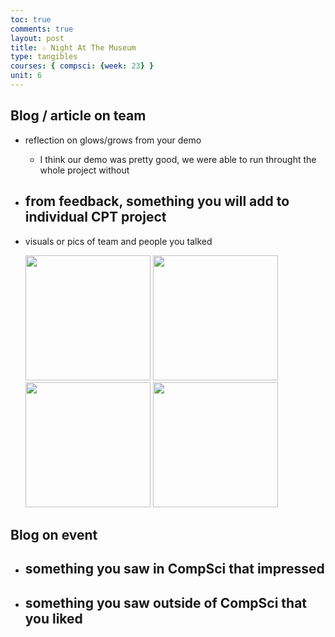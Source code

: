 ```yaml
---
toc: true
comments: true
layout: post
title: ☆ Night At The Museum 
type: tangibles
courses: { compsci: {week: 23} }
unit: 6
---
```


## Blog / article on team

- reflection on glows/grows from your demo
    - I think our demo was pretty good, we were able to run throught the whole project without 
- from feedback, something you will add to individual CPT project
    - 
- visuals or pics of team and people you talked

    <img height = 200px src= "https://github.com/nighthawkcoders/teacher_portfolio/assets/39902320/9a17c027-32fe-4f5d-ab96-2b4bf69907c9">
    <img height = 200px src="https://github.com/nighthawkcoders/teacher_portfolio/assets/39902320/43cb4aac-68bd-4fd5-8e8c-100f22e2ce9f">
    <img height = 200px src="https://github.com/nighthawkcoders/teacher_portfolio/assets/39902320/d2931420-1363-489c-aada-73101b65947c">
    <img height = 200px src="https://github.com/nighthawkcoders/teacher_portfolio/assets/39902320/537c6927-15a3-46aa-9375-82548545751f">

## Blog on event

- something you saw in CompSci that impressed
    - 
- something you saw outside of CompSci that you liked
    - 